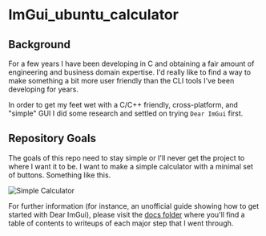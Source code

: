 # ImGui_ubuntu_calculator

## Background 
For a few years I have been developing in C and obtaining a fair amount of engineering and business domain expertise. I'd really like to find a way to make something a bit more user friendly than the CLI tools I've been developing for years.

In order to get my feet wet with a C/C++ friendly, cross-platform, and "simple" GUI I did some research and settled on trying `Dear ImGui` first.

## Repository Goals
The goals of this repo need to stay simple or I'll never get the project to where I want it to be. I want to make a simple calculator with a minimal set of buttons. Something like this.

![Simple Calculator](https://play-lh.googleusercontent.com/942KbwPIon7xQet0Qv5F0Orj70Ob3zlGq48NWbWQgx1RkE7MXJ_5Arz5tEclNiRMwYK3)

For further information (for instance, an unofficial guide showing how to get started with Dear ImGui), please visit the [docs folder](https://github.com/meowFlute/ImGui_ubuntu_calculator/blob/main/docs) where you'll find a table of contents to writeups of each major step that I went through.

